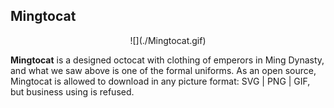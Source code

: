 ## Mingtocat

<p align="center">![](./Mingtocat.gif)</p>

**Mingtocat** is a designed octocat with clothing of emperors in Ming Dynasty, and what we saw above is one of the formal uniforms. As an open source, Mingtocat is allowed to download in any picture format: SVG | PNG | GIF, but business using is refused.
